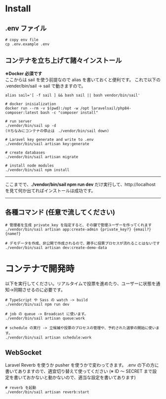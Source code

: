 
# Install

## .env ファイル
```
# copy env file
cp .env.example .env
```

## コンテナを立ち上げて諸々インストール
**※Docker 必須です**  
ここからは sail を使う前提なので alias を書いておくと便利です。
これで以下の .vender/bin/sail → sail で動きますので。
```
alias sail='[ -f sail ] && bash sail || bash vendor/bin/sail'
```


```
# docker inisialization
docker run --rm -v $(pwd):/opt -w /opt laravelsail/php84-composer:latest bash -c "composer install"

# run server
./vendor/bin/sail up -d
(※ちなみにコンテナの停止は　./vendor/bin/sail down)

# Laravel key generate and write to .env
./vendor/bin/sail artisan key:generate

# create databases
./vendor/bin/sail artisan migrate

# install node modules
./vendor/bin/sail npm install
```

* * *
ここまでで、**./vendor/bin/sail npm run dev** だけ実行して、http://localhost を見て何か出てればインストールは成功です。
* * *

## 各種コマンド (任意で流してください)
```
# 管理者を生成 private_key を指定すると、その鍵で管理ユーザーを作ってくれます
./vendor/bin/sail artisan app:create-admin {private_key?} {email?} {name?}

# デモデータを作成、非公開で作成されるので、勝手に投票プロセスが流れることはないです
./vendor/bin/sail artisan dev:create-demo-data

```


# コンテナで開発時

以下を実行してください。リアルタイムで投票を進めたり、ユーザーに状態を通知→同期させるのに必要です。
```
# TypeScript や Sass の watch -> build
./vendor/bin/sail npm run dev
```

```
# job の queue -> Broadcast に使います。 
./vendor/bin/sail artisan queue:work
```

```
# schedule の実行 -> 立候補や投票のプロセスの管理や、予約された選挙の開始に使います。
./vendor/bin/sail artisan schedule:work
```

## WebSocket
Laravel Reverb を使うか pusher を使うかで変わってきます。
.env の下の方に書いてありますので、適宜切り替えて使ってください
(※ ID 〜 SECRET まで設定を書いておかないと動かないので、適当な設定を書いてあります)
```
# reverb を起動
./vendor/bin/sail artisan reverb:start
```



